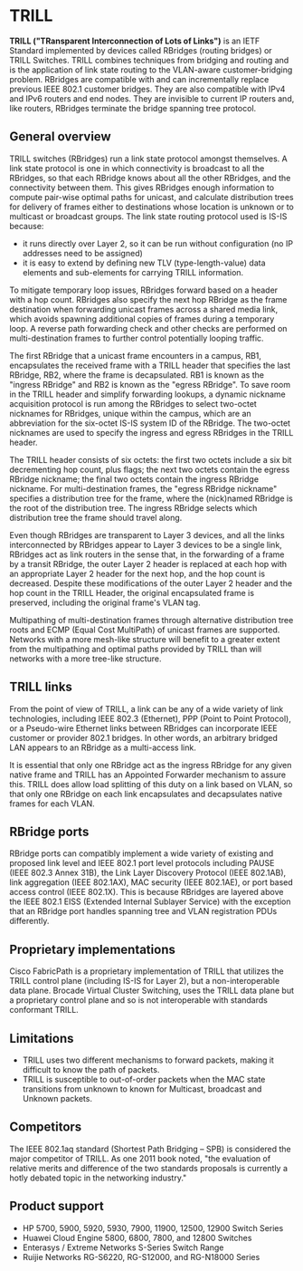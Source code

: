 # **TRILL**

**TRILL ("TRansparent Interconnection of Lots of Links")** is an IETF Standard implemented by devices called RBridges (routing bridges) or TRILL Switches. TRILL combines techniques from bridging and routing and is the application of link state routing to the VLAN-aware customer-bridging problem. RBridges are compatible with and can incrementally replace previous IEEE 802.1 customer bridges. They are also compatible with IPv4 and IPv6 routers and end nodes. They are invisible to current IP routers and, like routers, RBridges terminate the bridge spanning tree protocol.

## **General overview**

TRILL switches (RBridges) run a link state protocol amongst themselves. A link state protocol is one in which connectivity is broadcast to all the RBridges, so that each RBridge knows about all the other RBridges, and the connectivity between them. This gives RBridges enough information to compute pair-wise optimal paths for unicast, and calculate distribution trees for delivery of frames either to destinations whose location is unknown or to multicast or broadcast groups. The link state routing protocol used is IS-IS because:

- it runs directly over Layer 2, so it can be run without configuration (no IP addresses need to be assigned)
- it is easy to extend by defining new TLV (type-length-value) data elements and sub-elements for carrying TRILL information.

To mitigate temporary loop issues, RBridges forward based on a header with a hop count. RBridges also specify the next hop RBridge as the frame destination when forwarding unicast frames across a shared media link, which avoids spawning additional copies of frames during a temporary loop. A reverse path forwarding check and other checks are performed on multi-destination frames to further control potentially looping traffic.

The first RBridge that a unicast frame encounters in a campus, RB1, encapsulates the received frame with a TRILL header that specifies the last RBridge, RB2, where the frame is decapsulated. RB1 is known as the "ingress RBridge" and RB2 is known as the "egress RBridge". To save room in the TRILL header and simplify forwarding lookups, a dynamic nickname acquisition protocol is run among the RBridges to select two-octet nicknames for RBridges, unique within the campus, which are an abbreviation for the six-octet IS-IS system ID of the RBridge. The two-octet nicknames are used to specify the ingress and egress RBridges in the TRILL header.

The TRILL header consists of six octets: the first two octets include a six bit decrementing hop count, plus flags; the next two octets contain the egress RBridge nickname; the final two octets contain the ingress RBridge nickname. For multi-destination frames, the "egress RBridge nickname" specifies a distribution tree for the frame, where the (nick)named RBridge is the root of the distribution tree. The ingress RBridge selects which distribution tree the frame should travel along.

Even though RBridges are transparent to Layer 3 devices, and all the links interconnected by RBridges appear to Layer 3 devices to be a single link, RBridges act as link routers in the sense that, in the forwarding of a frame by a transit RBridge, the outer Layer 2 header is replaced at each hop with an appropriate Layer 2 header for the next hop, and the hop count is decreased. Despite these modifications of the outer Layer 2 header and the hop count in the TRILL Header, the original encapsulated frame is preserved, including the original frame's VLAN tag.

Multipathing of multi-destination frames through alternative distribution tree roots and ECMP (Equal Cost MultiPath) of unicast frames are supported. Networks with a more mesh-like structure will benefit to a greater extent from the multipathing and optimal paths provided by TRILL than will networks with a more tree-like structure.
	
## **TRILL links**
  
From the point of view of TRILL, a link can be any of a wide variety of link technologies, including IEEE 802.3 (Ethernet), PPP (Point to Point Protocol), or a Pseudo-wire Ethernet links between RBridges can incorporate IEEE customer or provider 802.1 bridges. In other words, an arbitrary bridged LAN appears to an RBridge as a multi-access link.

It is essential that only one RBridge act as the ingress RBridge for any given native frame and TRILL has an Appointed Forwarder mechanism to assure this. TRILL does allow load splitting of this duty on a link based on VLAN, so that only one RBridge on each link encapsulates and decapsulates native frames for each VLAN.

## **RBridge ports**
  
RBridge ports can compatibly implement a wide variety of existing and proposed link level and IEEE 802.1 port level protocols including PAUSE (IEEE 802.3 Annex 31B), the Link Layer Discovery Protocol (IEEE 802.1AB), link aggregation (IEEE 802.1AX), MAC security (IEEE 802.1AE), or port based access control (IEEE 802.1X). This is because RBridges are layered above the IEEE 802.1 EISS (Extended Internal Sublayer Service) with the exception that an RBridge port handles spanning tree and VLAN registration PDUs differently.

## **Proprietary implementations**
  
Cisco FabricPath is a proprietary implementation of TRILL that utilizes the TRILL control plane (including IS-IS for Layer 2), but a non-interoperable data plane. Brocade Virtual Cluster Switching, uses the TRILL data plane but a proprietary control plane and so is not interoperable with standards conformant TRILL.

## **Limitations**
  
- TRILL uses two different mechanisms to forward packets, making it difficult to know the path of packets.
- TRILL is susceptible to out-of-order packets when the MAC state transitions from unknown to known for Multicast, broadcast and Unknown packets.

	
## **Competitors**
  
The IEEE 802.1aq standard (Shortest Path Bridging – SPB) is considered the major competitor of TRILL. As one 2011 book noted,  "the evaluation of relative merits and difference of the two standards proposals is currently a hotly debated topic in the networking industry."
	
## **Product support**
  
- HP 5700, 5900, 5920, 5930, 7900, 11900, 12500, 12900 Switch Series
- Huawei Cloud Engine 5800, 6800, 7800, and 12800 Switches
- Enterasys / Extreme Networks S-Series Switch Range
- Ruijie Networks RG-S6220, RG-S12000, and RG-N18000 Series
